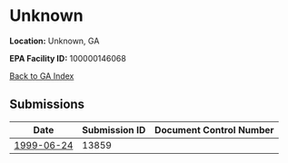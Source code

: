 # Unknown

**Location:** Unknown, GA

**EPA Facility ID:** 100000146068

[Back to GA Index](../../index.md)

## Submissions

| Date | Submission ID | Document Control Number |
|------|--------------|-------------------------|
| [1999-06-24](submissions/13859.md) | 13859 |  |
